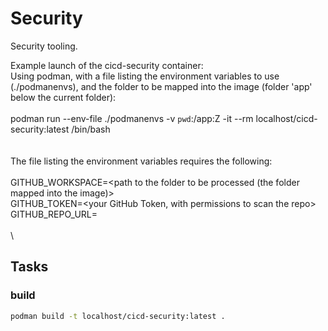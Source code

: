 # Security

Security tooling.

Example launch of the cicd-security container:\
Using podman, with a file listing the environment variables to use (./podmanenvs), and the folder to be mapped into the image (folder 'app' below the current folder):\
\
podman run --env-file ./podmanenvs -v `pwd`:/app:Z -it --rm localhost/cicd-security:latest /bin/bash\
\
\
The file listing the environment variables requires the following:\
\
GITHUB_WORKSPACE=<path to the folder to be processed (the folder mapped into the image)>\
GITHUB_TOKEN=<your GitHub Token, with permissions to scan the repo>\
GITHUB_REPO_URL=<URL of the GitHub Repo to scan>\
\
\
## Tasks

### build

```sh
podman build -t localhost/cicd-security:latest .
```
